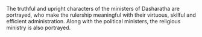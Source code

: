 The truthful and upright characters of the ministers of Dasharatha are portrayed, who make the rulership meaningful with their virtuous, skilful and efficient administration. Along with the political ministers, the religious ministry is also portrayed.
